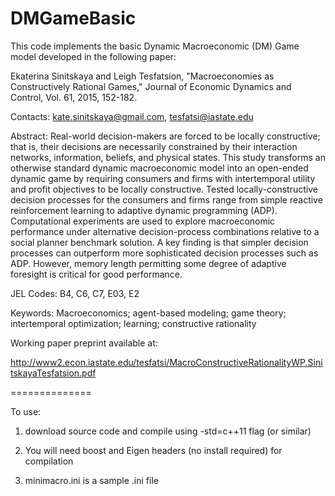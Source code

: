 DMGameBasic
===========

This code implements the basic Dynamic Macroeconomic (DM) Game model developed in the following paper:

Ekaterina Sinitskaya and Leigh Tesfatsion, "Macroeconomies as Constructively Rational Games," Journal of Economic Dynamics and Control, Vol. 61, 2015, 152-182.


Contacts:
kate.sinitskaya@gmail.com, tesfatsi@iastate.edu

Abstract:
Real-world decision-makers are forced to be locally constructive; that is, their decisions are necessarily constrained by their interaction networks, information, beliefs, and physical states. This study transforms an otherwise standard dynamic macroeconomic model into an open-ended dynamic game by requiring consumers and firms with intertemporal utility and profit objectives to be locally constructive. Tested locally-constructive decision processes for the consumers and firms range from simple reactive reinforcement learning to adaptive dynamic programming (ADP). Computational experiments are used to explore macroeconomic performance under alternative decision-process combinations relative to a social planner benchmark solution. A key finding is that simpler decision processes can outperform more sophisticated decision processes such as ADP. However, memory length permitting some degree of adaptive foresight is critical for good performance.

JEL Codes: B4, C6, C7, E03, E2

Keywords:  Macroeconomics; agent-based modeling; game theory; intertemporal optimization; learning; constructive rationality


Working paper preprint available at:

http://www2.econ.iastate.edu/tesfatsi/MacroConstructiveRationalityWP.SinitskayaTesfatsion.pdf


==============

To use:

1. download source code and compile using -std=c++11 flag (or similar)

2. You will need boost and Eigen headers (no install required) for compilation

3. minimacro.ini is a sample .ini file
